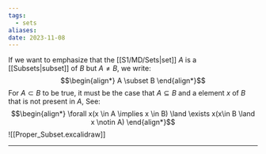 ```yaml
---
tags:
  - sets
aliases: 
date: 2023-11-08
---
```

If we want to emphasize that the [[S1/MD/Sets|set]] $A$ is a [[Subsets|subset]] of $B$ but $A\ne B$, we write:
$$\begin{align*}
A \subset B
\end{align*}$$
For $A \subset B$ to be true, it must be the case that $A\subseteq B$ and a element $x$ of $B$ that is not present in $A$, See:
$$\begin{align*}
\forall x(x \in A \implies x \in B) \land \exists x(x\in B \land x \notin A)
\end{align*}$$
![[Proper_Subset.excalidraw]]
****